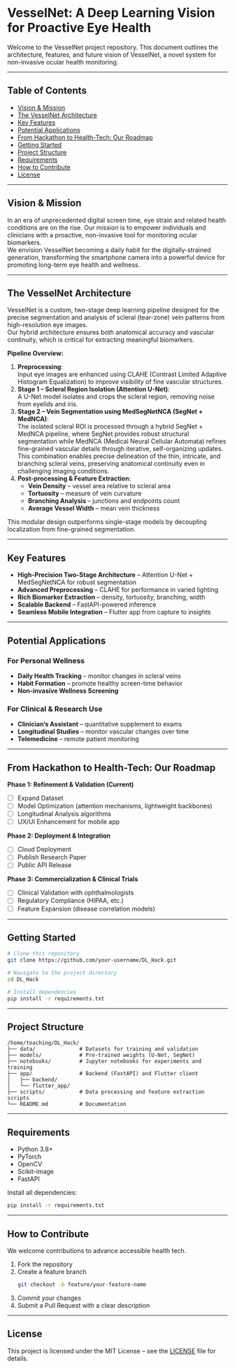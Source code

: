 # VesselNet: A Deep Learning Vision for Proactive Eye Health

Welcome to the VesselNet project repository. This document outlines the architecture, features, and future vision of VesselNet, a novel system for non-invasive ocular health monitoring.

---

## Table of Contents
- [Vision & Mission](#vision--mission)
- [The VesselNet Architecture](#the-vesselnet-architecture)
- [Key Features](#key-features)
- [Potential Applications](#potential-applications)
- [From Hackathon to Health-Tech: Our Roadmap](#from-hackathon-to-health-tech-our-roadmap)
- [Getting Started](#getting-started)
- [Project Structure](#project-structure)
- [Requirements](#requirements)
- [How to Contribute](#how-to-contribute)
- [License](#license)

---

## Vision & Mission
In an era of unprecedented digital screen time, eye strain and related health conditions are on the rise. Our mission is to empower individuals and clinicians with a proactive, non-invasive tool for monitoring ocular biomarkers.  
We envision VesselNet becoming a daily habit for the digitally-strained generation, transforming the smartphone camera into a powerful device for promoting long-term eye health and wellness.

---

## The VesselNet Architecture
VesselNet is a custom, two-stage deep learning pipeline designed for the precise segmentation and analysis of scleral (tear-zone) vein patterns from high-resolution eye images.  
Our hybrid architecture ensures both anatomical accuracy and vascular continuity, which is critical for extracting meaningful biomarkers.

**Pipeline Overview:**
1. **Preprocessing**:  
   Input eye images are enhanced using CLAHE (Contrast Limited Adaptive Histogram Equalization) to improve visibility of fine vascular structures.
2. **Stage 1 – Scleral Region Isolation (Attention U-Net)**:  
   A U-Net model isolates and crops the scleral region, removing noise from eyelids and iris.
3. **Stage 2 – Vein Segmentation using MedSegNetNCA (SegNet + MedNCA)**:  
   The isolated scleral ROI is processed through a hybrid SegNet + MedNCA pipeline, where SegNet provides robust structural segmentation while MedNCA (Medical Neural Cellular Automata) refines fine-grained vascular details through iterative, self-organizing updates. This combination enables precise delineation of the thin, intricate, and branching scleral veins, preserving anatomical continuity even in challenging imaging conditions.
4. **Post-processing & Feature Extraction**:  
   - **Vein Density** – vessel area relative to scleral area  
   - **Tortuosity** – measure of vein curvature  
   - **Branching Analysis** – junctions and endpoints count  
   - **Average Vessel Width** – mean vein thickness

This modular design outperforms single-stage models by decoupling localization from fine-grained segmentation.

---

## Key Features
- **High-Precision Two-Stage Architecture** – Attention U-Net + MedSegNetNCA for robust segmentation
- **Advanced Preprocessing** – CLAHE for performance in varied lighting
- **Rich Biomarker Extraction** – density, tortuosity, branching, width
- **Scalable Backend** – FastAPI-powered inference
- **Seamless Mobile Integration** – Flutter app from capture to insights

---

## Potential Applications
### For Personal Wellness
- **Daily Health Tracking** – monitor changes in scleral veins
- **Habit Formation** – promote healthy screen-time behavior
- **Non-invasive Wellness Screening**

### For Clinical & Research Use
- **Clinician’s Assistant** – quantitative supplement to exams
- **Longitudinal Studies** – monitor vascular changes over time
- **Telemedicine** – remote patient monitoring

---

## From Hackathon to Health-Tech: Our Roadmap

**Phase 1: Refinement & Validation (Current)**
- [ ] Expand Dataset  
- [ ] Model Optimization (attention mechanisms, lightweight backbones)  
- [ ] Longitudinal Analysis algorithms  
- [ ] UX/UI Enhancement for mobile app  

**Phase 2: Deployment & Integration**
- [ ] Cloud Deployment  
- [ ] Publish Research Paper  
- [ ] Public API Release  

**Phase 3: Commercialization & Clinical Trials**
- [ ] Clinical Validation with ophthalmologists  
- [ ] Regulatory Compliance (HIPAA, etc.)  
- [ ] Feature Expansion (disease correlation models)

---

## Getting Started
```bash
# Clone this repository
git clone https://github.com/your-username/DL_Hack.git

# Navigate to the project directory
cd DL_Hack

# Install dependencies
pip install -r requirements.txt
```

---

## Project Structure
```
/home/teaching/DL_Hack/
├── data/              # Datasets for training and validation
├── models/            # Pre-trained weights (U-Net, SegNet)
├── notebooks/         # Jupyter notebooks for experiments and training
├── app/               # Backend (FastAPI) and Flutter client
│   ├── backend/
│   └── flutter_app/
├── scripts/           # Data processing and feature extraction scripts
└── README.md          # Documentation
```

---

## Requirements
- Python 3.8+
- PyTorch
- OpenCV
- Scikit-image
- FastAPI

Install all dependencies:
```bash
pip install -r requirements.txt
```

---

## How to Contribute
We welcome contributions to advance accessible health tech.

1. Fork the repository  
2. Create a feature branch  
   ```bash
   git checkout -b feature/your-feature-name
   ```
3. Commit your changes  
4. Submit a Pull Request with a clear description

---

## License
This project is licensed under the MIT License – see the [LICENSE](LICENSE) file for details.
